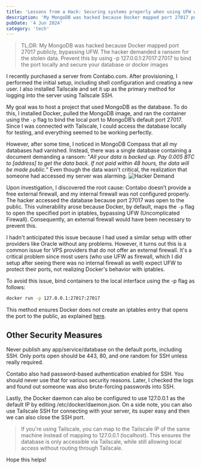 ```yaml
---
title: 'Lessons from a Hack: Securing systems properly when using UFW with Docker'
description: 'My MongoDB was hacked because Docker mapped port 27017 publicly, bypassing UFW. The hacker demanded a ransom for the stolen data. Prevent this by using -p 127.0.0.1:27017:27017 to bind the port locally and secure your database or docker images'
pubDate: '4 Jun 2024'
category: 'tech'
---
```


> TL;DR: My MongoDB was hacked because Docker mapped port 27017 publicly, bypassing UFW. The hacker demanded a ransom for the stolen data. Prevent this by using -p 127.0.0.1:27017:27017 to bind the port locally and secure your database or docker images

I recently purchased a server from Contabo.com. After provisioning, I performed the initial setup, including shell configuration and creating a new user. I also installed Tailscale and set it up as the primary method for logging into the server using Tailscale SSH.

My goal was to host a project that used MongoDB as the database. To do this, I installed Docker, pulled the MongoDB image, and ran the container using the `-p` flag to bind the local port to MongoDB’s default port 27017. Since I was connected with Tailscale, I could access the database locally for testing, and everything seemed to be working perfectly.

However, after some time, I noticed in MongoDB Compass that all my databases had vanished. Instead, there was a single database containing a document demanding a ransom: "*All your data is backed up. Pay 0.005 BTC to [address] to get the data back. If not paid within 48 hours, the data will be made public.*" Even though the data wasn't critical, the realization that someone had accessed my server was alarming.
![Hacker Demand](/mongodb_ss.png)

Upon investigation, I discovered the root cause: Contabo doesn’t provide a free external firewall, and my internal firewall was not configured properly. The hacker accessed the database because port 27017 was open to the public. This vulnerability arose because Docker, by default, maps the `-p` flag to open the specified port in iptables, bypassing UFW (Uncomplicated Firewall). Consequently, an external firewall would have been necessary to prevent this.

I hadn't anticipated this issue because I had used a similar setup with other providers like Oracle without any problems. However, it turns out this is a common issue for VPS providers that do not offer an external firewall. It's a critical problem since most users (who use UFW as firewall, which I did setup after seeing there was no internal firewall as well) expect UFW to protect their ports, not realizing Docker's behavior with iptables.

To avoid this issue, bind containers to the local interface using the -p flag as follows:
```bash
docker run -p 127.0.0.1:27017:27017
```

This method ensures Docker does not create an iptables entry that opens the port to the public, as explained [here](https://askubuntu.com/questions/652556/uncomplicated-firewall-ufw-is-not-blocking-anything-when-using-docker/652572#652572).

## Other Security Measures
Never publish any app/service/database on the default ports, including SSH. Only ports open should be 443, 80, and one random for SSH unless really required.

Contabo also had password-based authentication enabled for SSH. You should never use that for various security reasons. Later, I checked the logs and found out someone was also brute-forcing passwords into SSH.

Lastly, the Docker daemon can also be configured to use 127.0.0.1 as the default IP by editing /etc/docker/daemon.json.
On a side note, you can also use Tailscale SSH for connecting with your server, its super easy and then we can also close the SSH port. 

> If you're using Tailscale, you can map to the Tailscale IP of the same machine instead of mapping to 127.0.0.1 (localhost). This ensures the database is only accessible via Tailscale, while still allowing local access without routing through Tailscale.

Hope this helps!